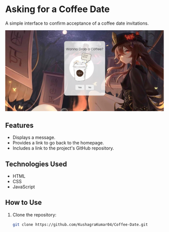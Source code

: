 # Asking for a Coffee Date 

A simple interface to confirm acceptance of a coffee date invitations. 

![FrontEnd](image.png)


## Features

- Displays a message.
- Provides a link to go back to the homepage.
- Includes a link to the project's GitHub repository.

## Technologies Used

- HTML
- CSS
- JavaScript

## How to Use

1. Clone the repository:
   ```sh
   git clone https://github.com/KushagraKumar04/Coffee-Date.git

